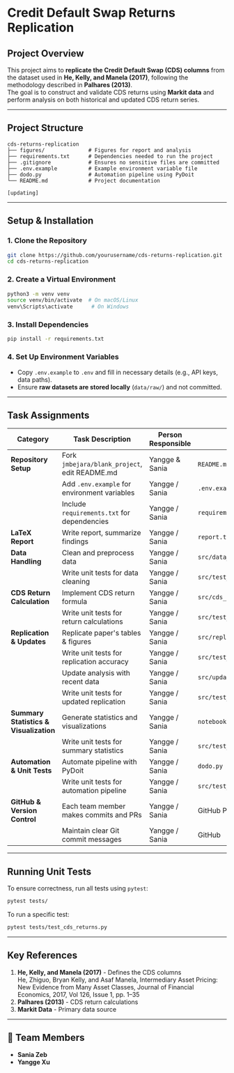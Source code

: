 
# Credit Default Swap Returns Replication

## Project Overview  
This project aims to **replicate the Credit Default Swap (CDS) columns** from the dataset used in **He, Kelly, and Manela (2017)**, following the methodology described in **Palhares (2013)**.  
The goal is to construct and validate CDS returns using **Markit data** and perform analysis on both historical and updated CDS return series.

---

## **Project Structure**
```
cds-returns-replication
├── figures/              # Figures for report and analysis
├── requirements.txt      # Dependencies needed to run the project
├── .gitignore            # Ensures no sensitive files are committed
├── .env.example          # Example environment variable file
├── dodo.py               # Automation pipeline using PyDoit
└── README.md             # Project documentation

[updating]
```


---

## **Setup & Installation**
### **1. Clone the Repository**
```bash
git clone https://github.com/yourusername/cds-returns-replication.git
cd cds-returns-replication
```

### **2️. Create a Virtual Environment**
```bash
python3 -m venv venv
source venv/bin/activate  # On macOS/Linux
venv\Scripts\activate      # On Windows
```

### **3. Install Dependencies**
```bash
pip install -r requirements.txt
```

### **4. Set Up Environment Variables**
- Copy `.env.example` to `.env` and fill in necessary details (e.g., API keys, data paths).
- Ensure **raw datasets are stored locally** (`data/raw/`) and not committed.

---

## **Task Assignments**
| **Category**  | **Task Description** | **Person Responsible** | **Related Files** |
|--------------|--------------------|----------------------|----------------|
| **Repository Setup** | Fork `jmbejara/blank_project`, edit README.md | Yangge & Sania | `README.md`, `.gitignore` |
| | Add `.env.example` for environment variables |  Yangge / Sania | `.env.example` |
| | Include `requirements.txt` for dependencies | Yangge / Sania | `requirements.txt` |
| **LaTeX Report** | Write report, summarize findings | Yangge / Sania | `report.tex` |
| **Data Handling** | Clean and preprocess data | Yangge / Sania | `src/data_cleaning.py` |
| | Write unit tests for data cleaning | Yangge / Sania | `src/test_data_cleaning.py` |
| **CDS Return Calculation** | Implement CDS return formula | Yangge / Sania| `src/cds_returns.py` |
| | Write unit tests for return calculations | Yangge / Sania | `src/test_cds_returns.py` |
| **Replication & Updates** | Replicate paper's tables & figures | Yangge / Sania | `src/replication.py` |
| | Write unit tests for replication accuracy | Yangge / Sania | `src/test_replication.py` |
| | Update analysis with recent data | Yangge / Sania | `src/update_replication.py` |
| | Write unit tests for updated replication | Yangge / Sania | `src/test_update_replication.py` |
| **Summary Statistics & Visualization** | Generate statistics and visualizations | Yangge / Sania | `notebooks/summary.ipynb` |
| |Write unit tests for summary statistics | Yangge / Sania | `src/test_summary_stats.py` |
| **Automation & Unit Tests** | Automate pipeline with PyDoit | Yangge / Sania | `dodo.py` |
| | Write unit tests for automation pipeline | Yangge / Sania | `src/test_pipeline.py` |
| **GitHub & Version Control** | Each team member makes commits and PRs | Yangge / Sania | GitHub PRs |
| | Maintain clear Git commit messages | Yangge / Sania | GitHub |

---

## **Running Unit Tests**
To ensure correctness, run all tests using `pytest`:
```bash
pytest tests/
```
To run a specific test:
```bash
pytest tests/test_cds_returns.py
```

---

## **Key References**
1. **He, Kelly, and Manela (2017)** - Defines the CDS columns  
He, Zhiguo, Bryan Kelly, and Asaf Manela, Intermediary Asset Pricing: New Evidence from Many Asset Classes, Journal of Financial Economics, 2017, Vol 126, Issue 1, pp. 1–35
2. **Palhares (2013)** - CDS return calculations  
3. **Markit Data** - Primary data source  

---

## 👥 **Team Members**
- **Sania Zeb** 
- **Yangge Xu** 
